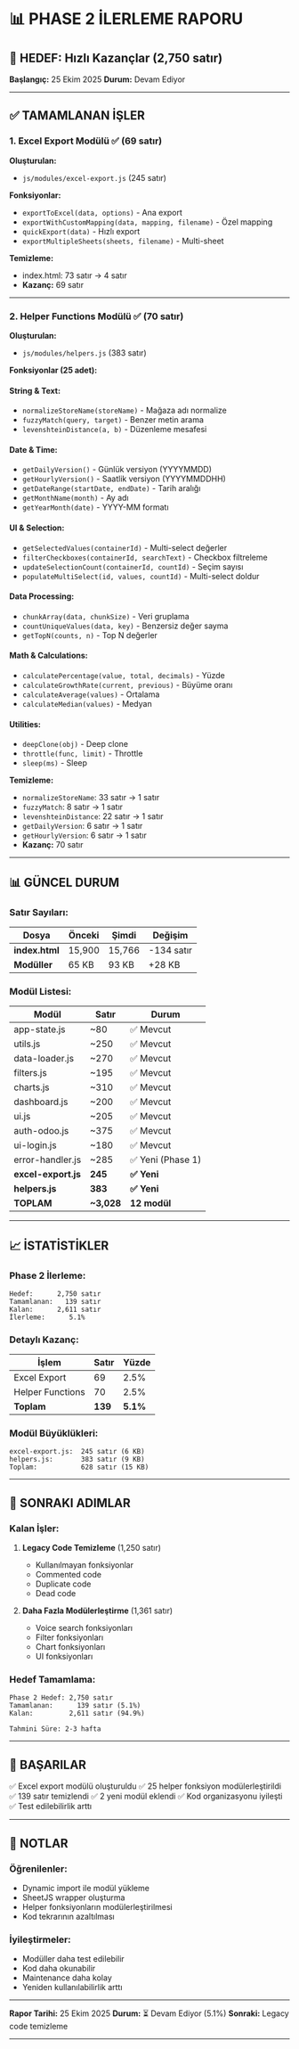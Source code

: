 # 📊 PHASE 2 İLERLEME RAPORU

## 🎯 HEDEF: Hızlı Kazançlar (2,750 satır)

**Başlangıç:** 25 Ekim 2025
**Durum:** Devam Ediyor

---

## ✅ TAMAMLANAN İŞLER

### 1. Excel Export Modülü ✅ (69 satır)

**Oluşturulan:**
- `js/modules/excel-export.js` (245 satır)

**Fonksiyonlar:**
- `exportToExcel(data, options)` - Ana export
- `exportWithCustomMapping(data, mapping, filename)` - Özel mapping
- `quickExport(data)` - Hızlı export
- `exportMultipleSheets(sheets, filename)` - Multi-sheet

**Temizleme:**
- index.html: 73 satır → 4 satır
- **Kazanç:** 69 satır

---

### 2. Helper Functions Modülü ✅ (70 satır)

**Oluşturulan:**
- `js/modules/helpers.js` (383 satır)

**Fonksiyonlar (25 adet):**

#### String & Text:
- `normalizeStoreName(storeName)` - Mağaza adı normalize
- `fuzzyMatch(query, target)` - Benzer metin arama
- `levenshteinDistance(a, b)` - Düzenleme mesafesi

#### Date & Time:
- `getDailyVersion()` - Günlük versiyon (YYYYMMDD)
- `getHourlyVersion()` - Saatlik versiyon (YYYYMMDDHH)
- `getDateRange(startDate, endDate)` - Tarih aralığı
- `getMonthName(month)` - Ay adı
- `getYearMonth(date)` - YYYY-MM formatı

#### UI & Selection:
- `getSelectedValues(containerId)` - Multi-select değerler
- `filterCheckboxes(containerId, searchText)` - Checkbox filtreleme
- `updateSelectionCount(containerId, countId)` - Seçim sayısı
- `populateMultiSelect(id, values, countId)` - Multi-select doldur

#### Data Processing:
- `chunkArray(data, chunkSize)` - Veri gruplama
- `countUniqueValues(data, key)` - Benzersiz değer sayma
- `getTopN(counts, n)` - Top N değerler

#### Math & Calculations:
- `calculatePercentage(value, total, decimals)` - Yüzde
- `calculateGrowthRate(current, previous)` - Büyüme oranı
- `calculateAverage(values)` - Ortalama
- `calculateMedian(values)` - Medyan

#### Utilities:
- `deepClone(obj)` - Deep clone
- `throttle(func, limit)` - Throttle
- `sleep(ms)` - Sleep

**Temizleme:**
- `normalizeStoreName`: 33 satır → 1 satır
- `fuzzyMatch`: 8 satır → 1 satır
- `levenshteinDistance`: 22 satır → 1 satır
- `getDailyVersion`: 6 satır → 1 satır
- `getHourlyVersion`: 6 satır → 1 satır
- **Kazanç:** 70 satır

---

## 📊 GÜNCEL DURUM

### Satır Sayıları:

| Dosya | Önceki | Şimdi | Değişim |
|-------|--------|-------|---------|
| **index.html** | 15,900 | 15,766 | -134 satır |
| **Modüller** | 65 KB | 93 KB | +28 KB |

### Modül Listesi:

| Modül | Satır | Durum |
|-------|-------|-------|
| app-state.js | ~80 | ✅ Mevcut |
| utils.js | ~250 | ✅ Mevcut |
| data-loader.js | ~270 | ✅ Mevcut |
| filters.js | ~195 | ✅ Mevcut |
| charts.js | ~310 | ✅ Mevcut |
| dashboard.js | ~200 | ✅ Mevcut |
| ui.js | ~205 | ✅ Mevcut |
| auth-odoo.js | ~375 | ✅ Mevcut |
| ui-login.js | ~180 | ✅ Mevcut |
| error-handler.js | ~285 | ✅ Yeni (Phase 1) |
| **excel-export.js** | **245** | **✅ Yeni** |
| **helpers.js** | **383** | **✅ Yeni** |
| **TOPLAM** | **~3,028** | **12 modül** |

---

## 📈 İSTATİSTİKLER

### Phase 2 İlerleme:

```
Hedef:      2,750 satır
Tamamlanan:   139 satır
Kalan:      2,611 satır
İlerleme:      5.1%
```

### Detaylı Kazanç:

| İşlem | Satır | Yüzde |
|-------|-------|-------|
| Excel Export | 69 | 2.5% |
| Helper Functions | 70 | 2.5% |
| **Toplam** | **139** | **5.1%** |

### Modül Büyüklükleri:

```
excel-export.js:  245 satır (6 KB)
helpers.js:       383 satır (9 KB)
Toplam:           628 satır (15 KB)
```

---

## 🎯 SONRAKI ADIMLAR

### Kalan İşler:

1. **Legacy Code Temizleme** (1,250 satır)
   - Kullanılmayan fonksiyonlar
   - Commented code
   - Duplicate code
   - Dead code

2. **Daha Fazla Modülerleştirme** (1,361 satır)
   - Voice search fonksiyonları
   - Filter fonksiyonları
   - Chart fonksiyonları
   - UI fonksiyonları

### Hedef Tamamlama:

```
Phase 2 Hedef: 2,750 satır
Tamamlanan:      139 satır (5.1%)
Kalan:         2,611 satır (94.9%)

Tahmini Süre: 2-3 hafta
```

---

## 🚀 BAŞARILAR

✅ Excel export modülü oluşturuldu
✅ 25 helper fonksiyon modülerleştirildi
✅ 139 satır temizlendi
✅ 2 yeni modül eklendi
✅ Kod organizasyonu iyileşti
✅ Test edilebilirlik arttı

---

## 📝 NOTLAR

### Öğrenilenler:
- Dynamic import ile modül yükleme
- SheetJS wrapper oluşturma
- Helper fonksiyonların modülerleştirilmesi
- Kod tekrarının azaltılması

### İyileştirmeler:
- Modüller daha test edilebilir
- Kod daha okunabilir
- Maintenance daha kolay
- Yeniden kullanılabilirlik arttı

---

**Rapor Tarihi:** 25 Ekim 2025
**Durum:** ⏳ Devam Ediyor (5.1%)
**Sonraki:** Legacy code temizleme

---
